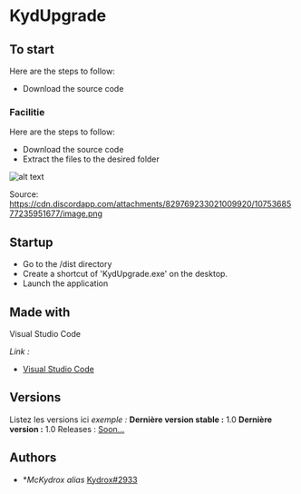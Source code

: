 # KydUpgrade



## To start

Here are the steps to follow:
- Download the source code

### Facilitie

Here are the steps to follow:
- Download the source code
- Extract the files to the desired folder


![alt text](https://cdn.discordapp.com/attachments/829769233021009920/1075368577235951677/image.png)

Source: https://cdn.discordapp.com/attachments/829769233021009920/1075368577235951677/image.png

## Startup

- Go to the /dist directory
- Create a shortcut of 'KydUpgrade.exe' on the desktop.
- Launch the application


## Made with

Visual Studio Code

_Link :_
* [Visual Studio Code](https://www.google.com/url?sa=t&rct=j&q=&esrc=s&source=web&cd=&ved=2ahUKEwjCkIiorpf9AhVTT8AKHURBAEQQFnoECBEQAQ&url=https%3A%2F%2Fcode.visualstudio.com%2F&usg=AOvVaw15O90sm1ios8AUpw56hCml) 


## Versions
Listez les versions ici 
_exemple :_
**Dernière version stable :** 1.0
**Dernière version :** 1.0
Releases : [Soon...]()


## Authors


* **McKydrox* _alias_ [Kydrox#2933](https://discord.com)


